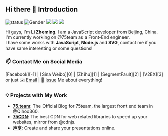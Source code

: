 ## Hi there 👋  Introduction

![status](https://img.shields.io/badge/status-up-brightgreen) ![Gender](https://img.shields.io/badge/gender-%F0%9F%A4%B5-lightgrey) ![](https://img.shields.io/badge/Relationship-Single-red) ![](https://img.shields.io/static/v1?label=wechat&message=lizheming&color=7BB32E&logo=wechat) ![](https://visitor-badge.glitch.me/badge?page_id=github.com/lizheming)

Hi guys, I'm **Li Zheming**. I am a JavaScript developer from Beijing, China. I'm currently working on @75team as a Front-End engineer.  
I have some works with **JavaScript**, **Node.js** and **SVG**, contact me if you have same interesting or some questions!

### 📫 Contact Me on Social Media

[Facebook][-1] | [Sina Weibo][0] | [Zhihu][1] | [SegmentFault][2] | [V2EX][3] or just ✉️ [Email](mailto:i@imnerd.org) | 💬 [Issue](https://github.com/lizheming/lizheming/issues/me) Me about everything!

### 💡 Projects with My Work

- [**75.team**](https://75.team): The Official Blog for 75team, the largest front end team in @Qihoo360.
- [**75CDN**](https://cdn.baomitu.com): The best CDN for web related libraries to speed up your websites, mirror from @cdnjs.
- [**声享**](https://ppt.baomitu.com): Create and share your presentations online.
